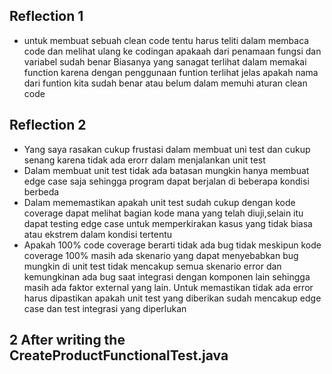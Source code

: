 Reflection 1
-
- untuk membuat sebuah clean code tentu harus teliti dalam membaca code dan melihat ulang ke codingan apakaah dari penamaan fungsi dan variabel sudah benar
Biasanya yang sanagat terlihat dalam memakai  function karena dengan penggunaan funtion terlihat jelas apakah nama dari funtion kita sudah benar atau belum dalam memuhi aturan clean code

Reflection 2
-
- Yang saya rasakan cukup frustasi dalam membuat uni test dan cukup senang karena tidak ada erorr dalam menjalankan unit test
- Dalam membuat unit test tidak ada batasan mungkin hanya membuat edge case saja sehingga program dapat berjalan di beberapa kondisi berbeda
- Dalam mememastikan apakah unit test sudah cukup dengan kode coverage dapat melihat bagian kode mana yang telah diuji,selain itu
  dapat testing edge case untuk memperkirakan kasus yang tidak biasa atau ekstrem dalam kondisi tertentu
- Apakah 100% code coverage berarti tidak ada bug 
  tidak meskipun kode coverage 100% masih ada skenario yang dapat menyebabkan bug mungkin di unit test tidak mencakup semua skenario error
  dan kemungkinan ada bug saat integrasi dengan komponen lain sehingga masih ada faktor external yang lain. Untuk memastikan tidak ada error harus dipastikan apakah unit test yang diberikan sudah mencakup edge case dan test integrasi yang diperlukan

2 After writing the CreateProductFunctionalTest.java
-
